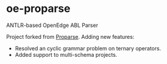 # oe-proparse
ANTLR-based OpenEdge ABL Parser

Project forked from [Proparse](http://www.oehive.org/proparse/).
Adding new features:
* Resolved an cyclic grammar problem on ternary operators.
* Added support to multi-schema projects.
